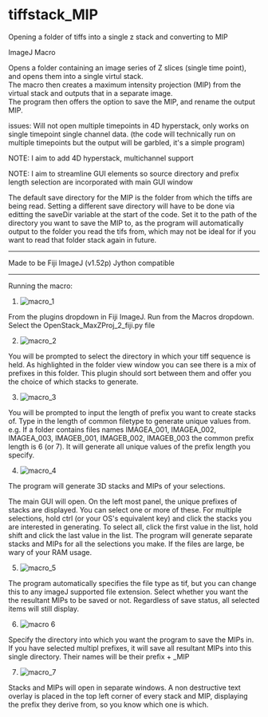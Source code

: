 # tiffstack_MIP
Opening a folder of tiffs into a single z stack and converting to MIP

ImageJ Macro

Opens a folder containing an image series of Z slices (single time point), and opens them into a single virtul stack.  
The macro then creates a maximum intensity projection (MIP) from the virtual stack and outputs that in a separate image.  
The program then offers the option to save the MIP, and rename the output MIP.

issues: Will not open multiple timepoints in 4D hyperstack, only works on single timepoint single channel data. (the code will technically run on multiple timepoints but the output will be garbled, it's a simple program)  

NOTE: I aim to add 4D hyperstack, multichannel support

NOTE: I aim to streamline GUI elements so source directory and prefix length selection are incorporated with main GUI window


The default save directory for the MIP is the folder from which the tiffs are being read. Setting a different save directory will have to be done via editting the saveDir variable at the start of the code. Set it to the path of the directory you want to save the MIP to, as the program will automatically output to the folder you read the tifs from, which may not be ideal for if you want to read that folder stack again in future.

----------


Made to be Fiji ImageJ (v1.52p) Jython compatible


----------


Running the macro:

1. ![macro_1](https://i.imgur.com/BmIBzWD.png)

From the plugins dropdown in Fiji ImageJ. Run from the Macros dropdown. Select the OpenStack_MaxZProj_2_fiji.py file

2. ![macro_2](https://i.imgur.com/aVlxxj9.png)

You will be prompted to select the directory in which your tiff sequence is held. As highlighted in the folder view window you can see there is a mix of prefixes in this folder. This plugin should sort between them and offer you the choice of which stacks to generate.

3. ![macro_3](https://i.imgur.com/XM8PgL5.png)

You will be prompted to input the length of prefix you want to create stacks of. Type in the length of common filetype to generate unique values from. e.g. If a folder contains files names IMAGEA_001, IMAGEA_002, IMAGEA_003, IMAGEB_001, IMAGEB_002, IMAGEB_003 the common prefix length is 6 (or 7). It will generate all unique values of the prefix length you specify.

4. ![macro_4](https://i.imgur.com/EjECC3q.png)

The program will generate 3D stacks and MIPs of your selections. 

The main GUI will open. On the left most panel, the unique prefixes of stacks are displayed. You can select one or more of these. For multiple selections, hold ctrl (or your OS's equivalent key) and click the stacks you are interested in generating. To select all, click the first value in the list, hold shift and click the last value in the list. The program will generate separate stacks and MIPs for all the selections you make. If the files are large, be wary of your RAM usage.

5. ![macro_5](https://i.imgur.com/cC3oDDk.png)

The program automatically specifies the file type as tif, but you can change this to any imageJ supported file extension. Select whether you want the the resultant MIPs to be saved or not. Regardless of save status, all selected items will still display.

6. ![macro 6](https://i.imgur.com/95ww8Sz.png)

Specify the directory into which you want the program to save the MIPs in. If you have selected multipl prefixes, it will save all resultant MIPs into this single directory. Their names will be their prefix + _MIP

7. ![macro_7](https://i.imgur.com/jh9VbMH.png)

Stacks and MIPs will open in separate windows. A non destructive text overlay is placed in the top left corner of every stack and MIP, displaying the prefix they derive from, so you know which one is which. 
